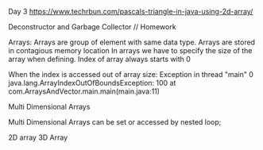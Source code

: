 Day 3
https://www.techrbun.com/pascals-triangle-in-java-using-2d-array/

Deconstructor and Garbage Collector // Homework

Arrays: Arrays are group of element with same data type. Arrays are stored in contagious memory location
		In arrays we have to specify the size of the array when defining. Index of array always starts with 0


When the index is accessed out of array size:
	Exception in thread "main" 0
	java.lang.ArrayIndexOutOfBoundsException: 100
		at com.ArraysAndVector.main.main(main.java:11)



Multi Dimensional Arrays

Multi Dimensional Arrays can be set or accessed by nested loop;


2D array 
3D Array

